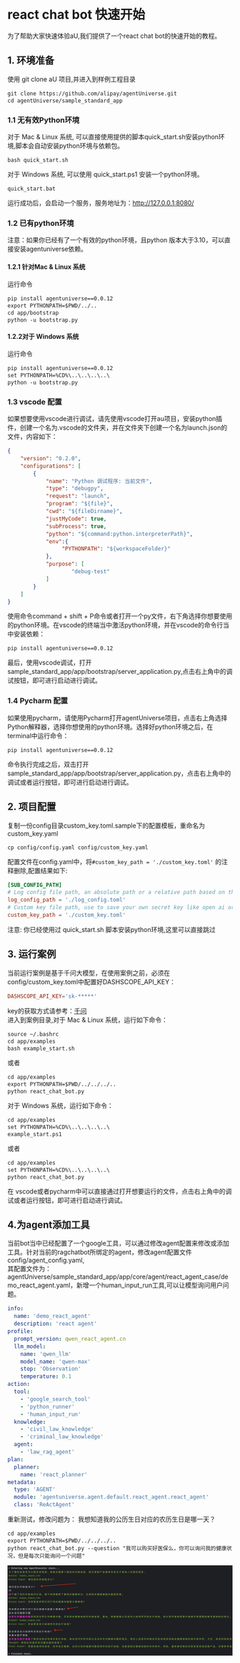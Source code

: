 # react chat bot 快速开始
为了帮助大家快速体验aU,我们提供了一个react chat bot的快速开始的教程。

## 1. 环境准备
使用 git clone aU 项目,并进入到样例工程目录
```shell
git clone https://github.com/alipay/agentUniverse.git
cd agentUniverse/sample_standard_app
```
### 1.1 无有效Python环境
对于 Mac & Linux 系统, 可以直接使用提供的脚本quick_start.sh安装python环境,脚本会自动安装python环境与依赖包。
```shell
bash quick_start.sh
```

对于 Windows 系统, 可以使用 quick_start.ps1 安装一个python环境。
```shell
quick_start.bat
```
运行成功后，会启动一个服务，服务地址为：http://127.0.0.1:8080/

### 1.2 已有python环境
注意：如果你已经有了一个有效的python环境，且python 版本大于3.10，可以直接安装agentuniverse依赖。
#### 1.2.1 针对Mac & Linux 系统
运行命令
```shell
pip install agentuniverse==0.0.12
export PYTHONPATH=$PWD/../..
cd app/bootstrap
python -u bootstrap.py
```

#### 1.2.2对于 Windows 系统
运行命令
```shell
pip install agentuniverse==0.0.12
set PYTHONPATH=%CD%\..\..\..\..\
python -u bootstrap.py
```

### 1.3 vscode 配置
如果想要使用vscode进行调试，请先使用vscode打开au项目，安装python插件，创建一个名为.vscode的文件夹，并在文件夹下创建一个名为launch.json的文件，内容如下：
```json
{
    "version": "0.2.0",
    "configurations": [
        {
            "name": "Python 调试程序: 当前文件",
            "type": "debugpy",
            "request": "launch",
            "program": "${file}",
            "cwd": "${fileDirname}",
            "justMyCode": true,
            "subProcess": true,
            "python": "${command:python.interpreterPath}",
            "env":{
                 "PYTHONPATH": "${workspaceFolder}"
            },
            "purpose": [
					"debug-test"
			]
        }
    ]
}
```
使用命令command + shift + P命令或者打开一个py文件，右下角选择你想要使用的python环境。在vscode的终端当中激活python环境，并在vscode的命令行当中安装依赖：
```shell
pip install agentuniverse==0.0.12
```  
最后，使用vscode调试，打开sample_standard_app/app/bootstrap/server_application.py,点击右上角中的调试按钮，即可进行启动进行调试。

### 1.4 Pycharm 配置
如果使用pycharm，请使用Pycharm打开agentUniverse项目，点击右上角选择Python解释器，选择你想使用的python环境。选择好python环境之后，在terminal中运行命令：
```shell
pip install agentuniverse==0.0.12
```
命令执行完成之后，双击打开sample_standard_app/app/bootstrap/server_application.py，点击右上角中的调试或者运行按钮，即可进行启动进行调试。

## 2. 项目配置
复制一份config目录custom_key.toml.sample下的配置模板，重命名为custom_key.yaml

```shell
cp config/config.yaml config/custom_key.yaml
```

配置文件在config.yaml中，将`#custom_key_path = './custom_key.toml'` 的注释删除,配置结果如下:   
```toml
[SUB_CONFIG_PATH]
# Log config file path, an absolute path or a relative path based on the dir where the current config file is located.
log_config_path = './log_config.toml'
# Custom key file path, use to save your own secret key like open ai or sth else. REMEMBER TO ADD IT TO .gitignore.
custom_key_path = './custom_key.toml'
```
注意: 你已经使用过 quick_start.sh 脚本安装python环境,这里可以直接跳过

## 3. 运行案例
当前运行案例是基于千问大模型，在使用案例之前，必须在config/custom_key.toml中配置好DASHSCOPE_API_KEY：
```toml
DASHSCOPE_API_KEY='sk-*****'
```
key的获取方式请参考：[千问](https://dashscope.console.aliyun.com/apiKey)  
进入到案例目录,对于 Mac & Linux 系统，运行如下命令：

```shell
source ~/.bashrc
cd app/examples
bash example_start.sh
```
或者

```shell
cd app/examples
export PYTHONPATH=$PWD/../../../..
python react_chat_bot.py
```

对于 Windows 系统，运行如下命令：
```shell
cd app/examples
set PYTHONPATH=%CD%\..\..\..\..\
example_start.ps1
```
或者
```shell
cd app/examples
set PYTHONPATH=%CD%\..\..\..\..\
python react_chat_bot.py
```

在 vscode或者pycharm中可以直接通过打开想要运行的文件，点击右上角中的调试或者运行按钮，即可进行启动进行调试。

## 4.为agent添加工具
当前bot当中已经配置了一个google工具，可以通过修改agent配置来修改或添加工具。针对当前的ragchatbot所绑定的agent，修改agent配置文件config/agent_config.yaml,  
其配置文件为：agentUniverse/sample_standard_app/app/core/agent/react_agent_case/demo_react_agent.yaml，新增一个human_input_run工具,可以让模型询问用户问题。
```yaml
info:
  name: 'demo_react_agent'
  description: 'react agent'
profile:
  prompt_version: qwen_react_agent.cn
  llm_model:
    name: 'qwen_llm'
    model_name: 'qwen-max'
    stop: 'Observation'
    temperature: 0.1
action:
  tool:
    - 'google_search_tool'
    - 'python_runner'
    - 'human_input_run'
  knowledge:
    - 'civil_law_knowledge'
    - 'criminal_law_knowledge'
  agent:
    - 'law_rag_agent'
plan:
  planner:
    name: 'react_planner'
metadata:
  type: 'AGENT'
  module: 'agentuniverse.agent.default.react_agent.react_agent'
  class: 'ReActAgent'
```
重新测试，修改问题为： 我想知道我的公历生日对应的农历生日是哪一天？
```shell
cd app/examples
export PYTHONPATH=$PWD/../../../..
python react_chat_bot.py --question "我可以购买好医保么，你可以询问我的健康状况，但是每次只能询问一个问题"
```
![执行效果](../_picture/react_input_tool.png)
